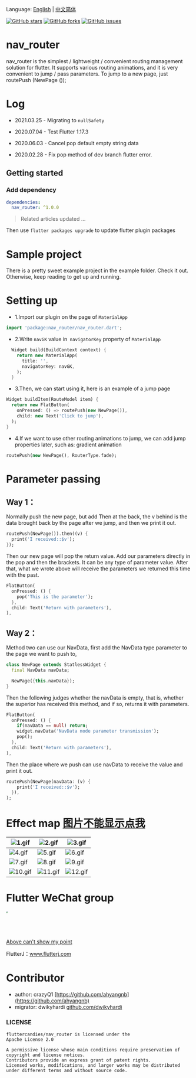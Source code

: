 Language: [English](README.md) | [中文简体](README_ZH.md)

[![GitHub stars](https://img.shields.io/github/stars/fluttercandies/nav_router)](https://github.com/fluttercandies/nav_router/stargazers)
[![GitHub forks](https://img.shields.io/github/forks/fluttercandies/nav_router)](https://github.com/fluttercandies/nav_router/network)
[![GitHub issues](https://img.shields.io/github/issues/fluttercandies/nav_router)](https://github.com/fluttercandies/nav_router/issues) 

# nav_router

nav_router is the simplest / lightweight / convenient routing management solution for flutter. It supports various routing animations, and it is very convenient to jump / pass parameters. To jump to a new page, just routePush (NewPage ());

# Log
* 2021.03.25 - Migrating to `nullSafety`

* 2020.07.04 - Test Flutter 1.17.3

* 2020.06.03 - Cancel pop default empty string data

* 2020.02.28 - Fix pop method of dev branch flutter error.

## Getting started

### Add dependency
```yaml
dependencies:
  nav_router: ^1.0.0
```

> Related articles updated ...

Then use `flutter packages upgrade` to update flutter plugin packages

# Sample project

There is a pretty sweet example project in the example folder. Check it out. Otherwise, keep reading to get up and running.

# Setting up
*  1.Import our plugin on the page of `MaterialApp`
```dart
import 'package:nav_router/nav_router.dart';
```
*  2.Write `navGK` value in` navigatorKey` property of `MaterialApp`
```dart
  Widget build(BuildContext context) {
    return new MaterialApp(
      title: '',
      navigatorKey: navGK,
    );
  }
```
* 3.Then, we can start using it, here is an example of a jump page
```dart
Widget buildItem(RouteModel item) {
  return new FlatButton(
    onPressed: () => routePush(new NewPage()),
    child: new Text('Click to jump'),
  );
}
```

* 4.If we want to use other routing animations to jump, we can add jump properties later, such as: gradient animation
```dart
routePush(new NewPage(), RouterType.fade);
```


# Parameter passing

## Way 1：
Normally push the new page, but add Then at the back, the v behind is the data brought back by the page after we jump, and then we print it out.
```dart
routePush(NewPage()).then((v) {
  print('I received::$v');
});
```
Then our new page will pop the return value. Add our parameters directly in the pop and then the brackets. It can be any type of parameter value. After that, what we wrote above will receive the parameters we returned this time with the past.
```dart
FlatButton(
  onPressed: () {
    pop('This is the parameter');
  },
  child: Text('Return with parameters'),
),
```

## Way 2：
Method two can use our NavData, first add the NavData type parameter to the page we want to push to,
```dart
class NewPage extends StatlessWidget {
  final NavData navData;

  NewPage({this.navData});
}
```
Then the following judges whether the navData is empty, that is, whether the superior has received this method, and if so, returns it with parameters.
```dart
FlatButton(
  onPressed: () {
    if(navData == null) return;
    widget.navData('NavData mode parameter transmission');
    pop();
  },
  child: Text('Return with parameters'),
),
```
Then the place where we push can use navData to receive the value and print it out.
```dart
routePush(NewPage(navData: (v) {
    print('I received::$v');
  }),
);
```

# Effect map [图片不能显示点我](http://img.flutterj.com/nav_router/)
|![1.gif](git/1.gif)| ![2.gif](git/2.gif) | ![3.gif](git/3.gif)|
| --- | --- | --- |
|![4.gif](git/4.gif)| ![5.gif](git/5.gif) | ![6.gif](git/6.gif)|
|![7.gif](git/7.gif)| ![8.gif](git/8.gif) | ![9.gif](git/9.gif)|
|![10.gif](git/10.gif)| ![11.gif](git/11.gif) | ![12.gif](git/12.gif)|

# Flutter WeChat group

<img src="git/left_group.png" height="200" width="200" style="zoom:30%;" />

[Above can't show my point](git/left_group.png)

FlutterJ：www.flutterj.com

# Contributor

* author: crazyQ1 [https://github.com/ahyangnb](https://github.com/ahyangnb)
* migrator: dwikyhardi [github.com/dwikyhardi](github.com/dwikyhardi)

### LICENSE
```
fluttercandies/nav_router is licensed under the
Apache License 2.0

A permissive license whose main conditions require preservation of copyright and license notices. 
Contributors provide an express grant of patent rights. 
Licensed works, modifications, and larger works may be distributed under different terms and without source code.
```
